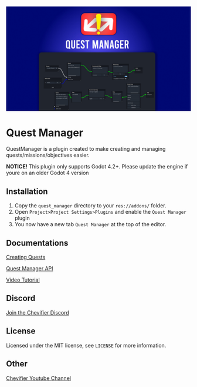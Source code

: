 ![Quest Manager Banner](documentation/QuestManager.jpg)

# Quest Manager
QuestManager is a plugin created to make creating and managing quests/missions/objectives easier.

__NOTICE!__
This plugin only supports Godot 4.2+. Please update the engine if youre 
on an older Godot 4 version

## Installation
1. Copy the `quest_manager` directory to your `res://addons/` folder. 
2. Open `Project>Project Settings>Plugins` and enable the `Quest Manager` plugin
3. You now have a new tab `Quest Manager` at the top of the editor.

## Documentations

[Creating Quests](documentation/Creating_Quests.md)

[Quest Manager API](documentation/Quest_Manager_API.md)

[Video Tutorial](https://youtu.be/9tu-Q-T--mY)

## Discord

[Join the Chevifier Discord](https://discord.gg/xEBEm5JeCU)

## License

Licensed under the MIT license, see `LICENSE` for more information.

## Other

[Chevifier Youtube Channel](https://www.youtube.com/Chevifier)
